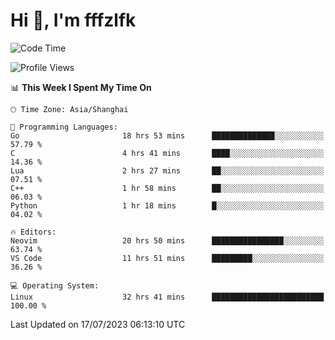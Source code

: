 # Hi 👋, I'm fffzlfk

<!--START_SECTION:waka-->
![Code Time](http://img.shields.io/badge/Code%20Time-313%20hrs%2031%20mins-blue)

![Profile Views](http://img.shields.io/badge/Profile%20Views-0-blue)

📊 **This Week I Spent My Time On** 

```text
🕑︎ Time Zone: Asia/Shanghai

💬 Programming Languages: 
Go                       18 hrs 53 mins      ██████████████░░░░░░░░░░░   57.79 % 
C                        4 hrs 41 mins       ████░░░░░░░░░░░░░░░░░░░░░   14.36 % 
Lua                      2 hrs 27 mins       ██░░░░░░░░░░░░░░░░░░░░░░░   07.51 % 
C++                      1 hr 58 mins        ██░░░░░░░░░░░░░░░░░░░░░░░   06.03 % 
Python                   1 hr 18 mins        █░░░░░░░░░░░░░░░░░░░░░░░░   04.02 % 

🔥 Editors: 
Neovim                   20 hrs 50 mins      ████████████████░░░░░░░░░   63.74 % 
VS Code                  11 hrs 51 mins      █████████░░░░░░░░░░░░░░░░   36.26 % 

💻 Operating System: 
Linux                    32 hrs 41 mins      █████████████████████████   100.00 % 
```


 Last Updated on 17/07/2023 06:13:10 UTC
<!--END_SECTION:waka-->

